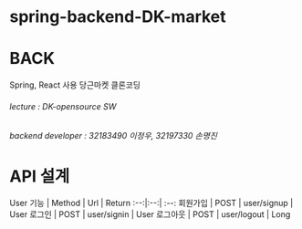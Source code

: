 # spring-backend-DK-market
# BACK
Spring, React 사용 당근마켓 클론코딩

###### lecture : DK-opensource SW
###### backend developer : 32183490 이정우, 32197330 손명진

# API 설계

User
기능 | Method | Url | Return
:--:|:--:| :--:
회원가입 | POST | user/signup | User
로그인 | POST | user/signin | User
로그아웃 | POST | user/logout | Long
